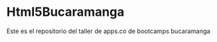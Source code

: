 Html5Bucaramanga
================
Este es el repositorio del taller de apps.co de bootcamps bucaramanga
